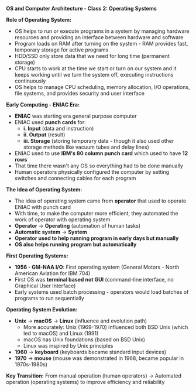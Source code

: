 **OS and Computer Architecture - Class 2: Operating Systems**

**Role of Operating System:**

- OS helps to run or execute programs in a system by managing hardware resources and providing an interface between hardware and software
- Program loads on RAM after turning on the system - RAM provides fast, temporary storage for active programs
- HDD/SSD only store data that we need for long time (permanent storage)
- CPU starts to work at the time we start or turn on our system and it keeps working until we turn the system off, executing instructions continuously
- OS helps to manage CPU scheduling, memory allocation, I/O operations, file systems, and provides security and user interface

**Early Computing - ENIAC Era:**

- **ENIAC** was starting era general purpose computer
- ENIAC used **punch cards** for:
  - **i. Input** (data and instruction)
  - **ii. Output** (result)
  - **iii. Storage** (storing temporary data - though it also used other storage methods like vacuum tubes and delay lines)
- ENIAC used to use **IBM's 80 column punch card** which used to have **12 rows**
- That time there wasn't any OS so everything had to be done manually
- Human operators physically configured the computer by setting switches and connecting cables for each program

**The Idea of Operating System:**

- The idea of operating system came from **operator** that used to operate ENIAC with punch card
- With time, to make the computer more efficient, they automated the work of operator with operating system
- **Operator** → **Operating** (automation of human tasks)
- **Automatic system** → **System**
- **Operator used to help running program in early days but manually**
- **OS also helps running program but automatically**

**First Operating Systems:**

- **1956 - GM-NAA I/O**: First operating system (General Motors - North American Aviation for IBM 704)
- First OS was **terminal based not GUI** (command-line interface, no Graphical User Interface)
- Early systems used batch processing - operators would load batches of programs to run sequentially

**Operating System Evolution:**

- **Unix** → **macOS** → **Linux** (influence and evolution path)
  - More accurately: Unix (1969-1970) influenced both BSD Unix (which led to macOS) and Linux (1991)
  - macOS has Unix foundations (based on BSD Unix)
  - Linux was inspired by Unix principles
- **1960** → **keyboard** (keyboards became standard input devices)
- **1970** → **mouse** (mouse was demonstrated in 1968, became popular in 1970s-1980s)

**Key Transition:**
From manual operation (human operators) → Automated operation (operating systems) to improve efficiency and reliability
